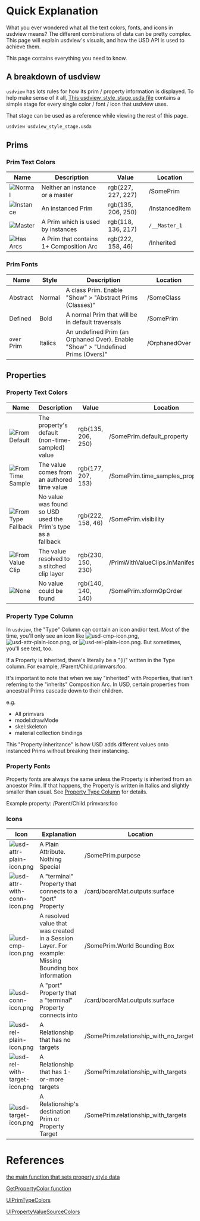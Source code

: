 # Quick Explanation
What you ever wondered what all the text colors, fonts, and icons in
usdview means? The different combinations of data can be pretty complex.
This page will explain usdview's visuals, and how the USD API is used
to achieve them.

This page contains everything you need to know.


## A breakdown of usdview
`usdview` has lots rules for how its prim / property information is
displayed. To help make sense of it all, [This usdview_style_stage.usda
file](usdview_style_stage.usda) contains a simple stage for every single
color / font / icon that usdview uses.

That stage can be used as a reference while viewing the rest of this page.

```bash
usdview usdview_style_stage.usda
```

## Prims
### Prim Text Colors

|                                                       Name                                                        |               Description               |       Value        |    Location    |
|-------------------------------------------------------------------------------------------------------------------|-----------------------------------------|--------------------|----------------|
| ![Normal](https://user-images.githubusercontent.com/10103049/64095938-23caa080-cd15-11e9-9adf-338ea0175d6f.png)   | Neither an instance or a master         | rgb(227, 227, 227) | /SomePrim      |
| ![Instance](https://user-images.githubusercontent.com/10103049/64096068-7e63fc80-cd15-11e9-800a-42fe04e59a98.png) | An instanced Prim                       | rgb(135, 206, 250) | /InstancedItem |
| ![Master](https://user-images.githubusercontent.com/10103049/64096145-b10df500-cd15-11e9-9046-0a87b7fc36ec.png)   | A Prim which is used by instances       | rgb(118, 136, 217) | `/__Master_1`  |
| ![Has Arcs](https://user-images.githubusercontent.com/10103049/64096004-4eb4f480-cd15-11e9-83b6-619bb7f18849.png) | A Prim that contains 1+ Composition Arc | rgb(222, 158, 46)  | /Inherited     |



### Prim Fonts

|    Name     |  Style  |                                   Description                                   |   Location    |
|-------------|---------|---------------------------------------------------------------------------------|---------------|
| Abstract    | Normal  | A class Prim. Enable "Show" > "Abstract Prims (Classes)"                        | /SomeClass    |
| Defined     | Bold    | A normal Prim that will be in default traversals                                | /SomePrim     |
| `over` Prim | Italics | An undefined Prim (an Orphaned Over). Enable "Show" > "Undefined Prims (Overs)" | /OrphanedOver |



## Properties
### Property Text Colors

|                                                            Name                                                             |                         Description                          |       Value        |                Location                 |
|-----------------------------------------------------------------------------------------------------------------------------|--------------------------------------------------------------|--------------------|-----------------------------------------|
| ![From Default](https://user-images.githubusercontent.com/10103049/64096828-7efd9280-cd17-11e9-89ac-19d3a48d362e.png)       | The property's default (non-time-sampled) value              | rgb(135, 206, 250) | /SomePrim.default_property              |
| ![From Time Sample](https://user-images.githubusercontent.com/10103049/64096862-93418f80-cd17-11e9-8ac2-e08dd94722a3.png)   | The value comes from an authored time value                  | rgb(177, 207, 153) | /SomePrim.time_samples_property         |
| ![From Type Fallback](https://user-images.githubusercontent.com/10103049/64097222-840f1180-cd18-11e9-87d5-c4e05474aaf0.png) | No value was found so USD used the Prim's type as a fallback | rgb(222, 158, 46)  | /SomePrim.visibility                    |
| ![From Value Clip](https://user-images.githubusercontent.com/10103049/64096895-b10ef480-cd17-11e9-901a-1570ed5f6dcf.png)    | The value resolved to a stitched clip layer                  | rgb(230, 150, 230) | /PrimWithValueClips.inManifestAndInClip |
| ![None](https://user-images.githubusercontent.com/10103049/64097313-ca647080-cd18-11e9-8c3d-87e203f9e9cb.png)               | No value could be found                                      | rgb(140, 140, 140) | /SomePrim.xformOpOrder                  |


### Property Type Column
In `usdview`, the "Type" Column can contain an icon and/or
text. Most of the time, you'll only see an icon like
![usd-cmp-icon.png](https://user-images.githubusercontent.com/10103049/64098197-1adccd80-cd1b-11e9-8464-4f726472ab47.png),
![usd-attr-plain-icon.png](https://user-images.githubusercontent.com/10103049/64097798-064c0580-cd1a-11e9-8b6c-4d4d47ec3928.png), or
![usd-rel-plain-icon.png](https://user-images.githubusercontent.com/10103049/64097833-1d8af300-cd1a-11e9-9086-1f373bfb52e9.png). But sometimes,
you'll see text, too.

If a Property is inherited, there's literally be a "(i)" written in the
Type column. For example, /Parent/Child.primvars:foo.

It's important to note that when we say "inherited" with Properties,
that isn't referring to the "inherits" Composition Arc. In USD, certain
properties from ancestral Prims cascade down to their children.

e.g.
 - All primvars
 - model:drawMode
 - skel:skeleton
 - material collection bindings

This "Property inheritance" is how USD adds different values onto
instanced Prims without breaking their instancing.


### Property Fonts
Property fonts are always the same unless the Property is inherited
from an ancestor Prim. If that happens, the Property is written
in Italics and slightly smaller than usual. See [Property Type
Column](#Property-Type-Column) for details.

Example property: /Parent/Child.primvars:foo


### Icons

|                                                                 Icon                                                                  |                                             Explanation                                             |                Location                |
|---------------------------------------------------------------------------------------------------------------------------------------|-----------------------------------------------------------------------------------------------------|----------------------------------------|
| ![usd-attr-plain-icon.png](https://user-images.githubusercontent.com/10103049/64097798-064c0580-cd1a-11e9-8b6c-4d4d47ec3928.png)      | A Plain Attribute. Nothing Special                                                                  | /SomePrim.purpose                      |
| ![usd-attr-with-conn-icon.png](https://user-images.githubusercontent.com/10103049/64097752-ef0d1800-cd19-11e9-8986-ade76e5c0eee.png)  | A "terminal" Property that connects to a "port" Property                                            | /card/boardMat.outputs:surface         |
| ![usd-cmp-icon.png](https://user-images.githubusercontent.com/10103049/64098197-1adccd80-cd1b-11e9-8464-4f726472ab47.png)             | A resolved value that was created in a Session Layer. For example: Missing Bounding box information | /SomePrim.World Bounding Box           |
| ![usd-conn-icon.png](https://user-images.githubusercontent.com/10103049/64098151-fc76d200-cd1a-11e9-9ac8-76bd4e67ac71.png)            | A "port" Property that a "terminal" Property connects into                                          | /card/boardMat.outputs:surface         |
| ![usd-rel-plain-icon.png](https://user-images.githubusercontent.com/10103049/64097833-1d8af300-cd1a-11e9-9086-1f373bfb52e9.png)       | A Relationship that has no targets                                                                  | /SomePrim.relationship_with_no_targets |
| ![usd-rel-with-target-icon.png](https://user-images.githubusercontent.com/10103049/64097942-6478e880-cd1a-11e9-95df-9d8ead6a71f7.png) | A Relationship that has 1-or-more targets                                                           | /SomePrim.relationship_with_targets    |
| ![usd-target-icon.png](https://user-images.githubusercontent.com/10103049/64098082-d3564180-cd1a-11e9-935e-c86a71db739e.png)          | A Relationship's destination Prim or Property Target                                                | /SomePrim.relationship_with_targets    |



# References

[the main function that sets property style data](https://github.com/PixarAnimationStudios/USD/blob/32ca7df94c83ae19e6fd38f7928d07f0e4cf5040/pxr/usdImaging/lib/usdviewq/appController.py#L3341-L3456)

[GetPropertyColor function](https://github.com/PixarAnimationStudios/USD/blob/32ca7df94c83ae19e6fd38f7928d07f0e4cf5040/pxr/usdImaging/lib/usdviewq/common.py#L284-L299)

[UIPrimTypeColors](https://github.com/PixarAnimationStudios/USD/blob/32ca7df94c83ae19e6fd38f7928d07f0e4cf5040/pxr/usdImaging/lib/usdviewq/common.py#L50-L54)

[UIPropertyValueSourceColors](https://github.com/PixarAnimationStudios/USD/blob/32ca7df94c83ae19e6fd38f7928d07f0e4cf5040/pxr/usdImaging/lib/usdviewq/common.py#L56-L61)
